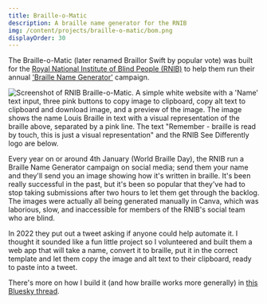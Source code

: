 ```yaml
---
title: Braille-o-Matic
description: A braille name generator for the RNIB
img: /content/projects/braille-o-matic/bom.png
displayOrder: 30
---
```


The Braille-o-Matic (later renamed Braillor Swift by popular vote) was built for the [Royal National Institute of Blind People (RNIB)](https://www.rnib.org.uk) to help them run their annual ['Braille Name Generator'](https://bsky.app/profile/rnib.bsky.social/post/3lf5ff6wkmc2w) campaign.

![Screenshot of RNIB Braille-o-Matic. A simple white website with a 'Name' text input, three pink buttons to copy image to clipboard, copy alt text to clipboard and download image, and a preview of the image. The image shows the name Louis Braille in text with a visual representation of the braille above, separated by a pink line. The text "Remember - braille is read by touch, this is just a visual representation" and the RNIB See Differently logo are below.](/content/projects/braille-o-matic/bom.png)

Every year on or around 4th January (World Braille Day), the RNIB run a Braille Name Generator campaign on social media; send them your name and they'll send you an image showing how it's written in braille. It's been really successful in the past, but it's been so popular that they've had to stop taking submissions after two hours to let them get through the backlog. The images were actually all being generated manually in Canva, which was laborious, slow, and inaccessible for members of the RNIB's social team who are blind.

In 2022 they put out a tweet asking if anyone could help automate it. I thought it sounded like a fun little project so I volunteered and built them a web app that will take a name, convert it to braille, put it in the correct template and let them copy the image and alt text to their clipboard, ready to paste into a tweet.  

There's more on how I build it (and how braille works more generally) in [this Bluesky thread](https://bsky.app/profile/matteason.me/post/3lf5pitukjc2e).